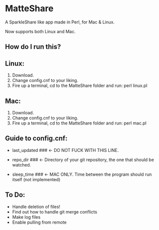 MatteShare
==========

A SparkleShare like app made in Perl, for Mac & Linux.

Now supports both Linux and Mac.

How do I run this?
------------------
## Linux:

1. Download.
2. Change config.cnf to your liking.
3. Fire up a terminal, cd to the MatteShare folder and run:
    perl linux.pl


## Mac:

1. Download.
2. Change config.cnf to your liking.
3. Fire up a terminal, cd to the MatteShare folder and run:
    perl mac.pl


Guide to config.cnf:
--------------------
* last_updated ### <- DO NOT FUCK WITH THIS LINE.

* repo_dir ### <- Directory of your git repository, the one that should be watched.

* sleep_time ### <- MAC ONLY. Time between the program should run itself (not implemented)


To Do:
------

* Handle deletion of files!
* Find out how to handle git merge conflicts
* Make log files
* Enable pulling from remote